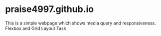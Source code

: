 # praise4997.github.io
This is a simple webpage which shows media query and responsiveness.
Flexbox and Grid Layout Task
